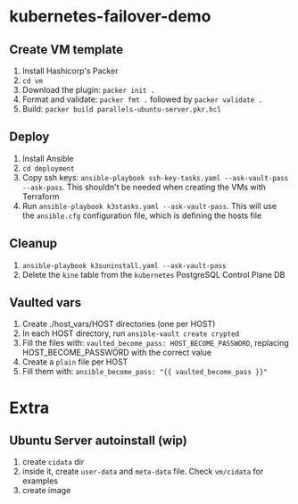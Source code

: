 # kubernetes-failover-demo

## Create VM template

1. Install Hashicorp's Packer
1. `cd vm`
1. Download the plugin: `packer init .`
1. Format and validate: `packer fmt .` followed by `packer validate .`
1. Build: `packer build parallels-ubuntu-server.pkr.hcl`

## Deploy

1. Install Ansible
1. `cd deployment`
1. Copy ssh keys: `ansible-playbook ssh-key-tasks.yaml --ask-vault-pass --ask-pass`. This shouldn't be needed when creating the VMs with Terraform
1. Run `ansible-playbook k3stasks.yaml --ask-vault-pass`. This will use the `ansible.cfg` configuration file, which is defining the hosts file

## Cleanup

1. `ansible-playbook k3suninstall.yaml --ask-vault-pass`
1. Delete the `kine` table from the `kubernetes` PostgreSQL Control Plane DB

## Vaulted vars

1. Create ./host_vars/HOST directories (one per HOST)
1. In each HOST directory, run `ansible-vault create crypted`
1. Fill the files with: `vaulted_become_pass: HOST_BECOME_PASSWORD`, replacing HOST_BECOME_PASSWORD with the correct value
1. Create a `plain` file per HOST
1. Fill them with: `ansible_become_pass: "{{ vaulted_become_pass }}"`

# Extra

## Ubuntu Server autoinstall (wip)

1. create `cidata` dir
1. inside it, create `user-data` and `meta-data` file. Check `vm/cidata` for examples
1. create image
